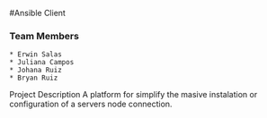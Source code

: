#Ansible Client


### Team Members

    * Erwin Salas
    * Juliana Campos
    * Johana Ruiz
    * Bryan Ruiz
Project Description
A platform for simplify the masive instalation or configuration of a servers node connection.

